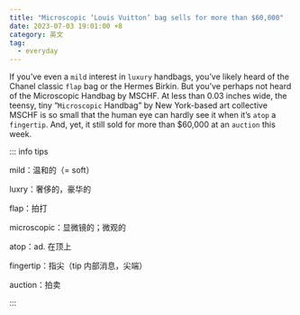 ```yaml
---
title: "Microscopic ‘Louis Vuitton’ bag sells for more than $60,000"
date: 2023-07-03 19:01:00 +8
category: 英文
tag:
  - everyday
---
```


If you’ve even a `mild` interest in `luxury` handbags, you’ve likely heard of the Chanel classic `flap` bag or the Hermes Birkin. But you’ve perhaps not heard of the Microscopic Handbag by MSCHF. At less than 0.03 inches wide, the teensy, tiny “`Microscopic` Handbag” by New York-based art collective MSCHF is so small that the human eye can hardly see it when it’s `atop` a `fingertip`. And, yet, it still sold for more than $60,000 at an `auction` this week.

::: info tips

mild：温和的（= soft）

luxry：奢侈的，豪华的

flap：拍打

microscopic：显微镜的；微观的

atop：ad. 在顶上

fingertip：指尖（tip 内部消息，尖端）

auction：拍卖

:::

